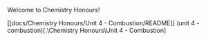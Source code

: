 Welcome to Chemistry Honours!

[[docs/Chemistry Honours/Unit 4 - Combustion/README]]
(unit 4 - combustion)[.\Chemistry Honours\Unit 4 - Combustion\]
